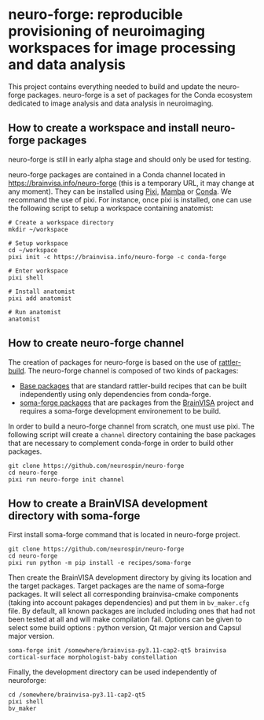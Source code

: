 # neuro-forge: reproducible provisioning of neuroimaging workspaces for image processing and data analysis

This project contains everything needed to build and update the neuro-forge packages. neuro-forge is a set of packages for the Conda ecosystem dedicated to image analysis and data analysis in neuroimaging.

## How to create a workspace and install neuro-forge packages

neuro-forge is still in early alpha stage and should only be used for testing.

neuro-forge packages are contained in a Conda channel located in https://brainvisa.info/neuro-forge (this is a temporary URL, it may change at any moment). They can be installed using [Pixi](https://pixi.sh), [Mamba](https://mamba.readthedocs.io) or [Conda](https://docs.conda.io). We recommand the use of pixi. For instance, once pixi is installed, one can use the following script to setup a workspace containing anatomist:

```
# Create a workspace directory
mkdir ~/workspace

# Setup workspace
cd ~/workspace
pixi init -c https://brainvisa.info/neuro-forge -c conda-forge

# Enter workspace
pixi shell

# Install anatomist
pixi add anatomist

# Run anatomist
anatomist
```

## How to create neuro-forge channel

The creation of packages for neuro-forge is based on the use of [rattler-build](https://prefix-dev.github.io/rattler-build). The neuro-forge channel is composed of two kinds of packages:

- [Base packages](https://github.com/neurospin/neuro-forge/tree/main/recipes) that are standard rattler-build recipes that can be built independently using only dependencies from conda-forge.
- [soma-forge packages](https://github.com/neurospin/neuro-forge/tree/main/soma-forge) that are packages from the [BrainVISA](https://brainvisa.info) project and requires a soma-forge development environement to be build.


In order to build a neuro-forge channel from scratch, one must use pixi. The following script will create a `channel` directory containing the base packages that are necessary to complement conda-forge in order to build other packages.

```
git clone https://github.com/neurospin/neuro-forge
cd neuro-forge
pixi run neuro-forge init channel
```

## How to create a BrainVISA development directory with soma-forge

First install soma-forge command that is located in neuro-forge project.
```
git clone https://github.com/neurospin/neuro-forge
cd neuro-forge
pixi run python -m pip install -e recipes/soma-forge
```

Then create the BrainVISA development directory by giving its location and the target packages. Target packages are the name of soma-forge packages. It will select all corresponding brainvisa-cmake components (taking into account pakages dependencies) and put them in `bv_maker.cfg` file. By default, all known packages are included including ones that had not been tested at all and will make compilation fail. Options can be given to select some build options : python version, Qt major version and Capsul major version.
```
soma-forge init /somewhere/brainvisa-py3.11-cap2-qt5 brainvisa cortical-surface morphologist-baby constellation
```

Finally, the development directory can be used independently of neuroforge:
```
cd /somewhere/brainvisa-py3.11-cap2-qt5
pixi shell
bv_maker
```

